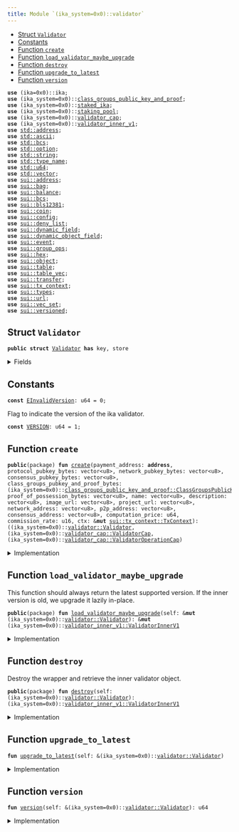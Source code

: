 ```yaml
---
title: Module `(ika_system=0x0)::validator`
---
```




-  [Struct `Validator`](#(ika_system=0x0)_validator_Validator)
-  [Constants](#@Constants_0)
-  [Function `create`](#(ika_system=0x0)_validator_create)
-  [Function `load_validator_maybe_upgrade`](#(ika_system=0x0)_validator_load_validator_maybe_upgrade)
-  [Function `destroy`](#(ika_system=0x0)_validator_destroy)
-  [Function `upgrade_to_latest`](#(ika_system=0x0)_validator_upgrade_to_latest)
-  [Function `version`](#(ika_system=0x0)_validator_version)


<pre><code><b>use</b> (ika=0x0)::ika;
<b>use</b> (ika_system=0x0)::<a href="../ika_system/class_groups_public_key_and_proof.md#(ika_system=0x0)_class_groups_public_key_and_proof">class_groups_public_key_and_proof</a>;
<b>use</b> (ika_system=0x0)::<a href="../ika_system/staked_ika.md#(ika_system=0x0)_staked_ika">staked_ika</a>;
<b>use</b> (ika_system=0x0)::<a href="../ika_system/staking_pool.md#(ika_system=0x0)_staking_pool">staking_pool</a>;
<b>use</b> (ika_system=0x0)::<a href="../ika_system/validator_cap.md#(ika_system=0x0)_validator_cap">validator_cap</a>;
<b>use</b> (ika_system=0x0)::<a href="../ika_system/validator_inner.md#(ika_system=0x0)_validator_inner_v1">validator_inner_v1</a>;
<b>use</b> <a href="../std/address.md#std_address">std::address</a>;
<b>use</b> <a href="../std/ascii.md#std_ascii">std::ascii</a>;
<b>use</b> <a href="../std/bcs.md#std_bcs">std::bcs</a>;
<b>use</b> <a href="../std/option.md#std_option">std::option</a>;
<b>use</b> <a href="../std/string.md#std_string">std::string</a>;
<b>use</b> <a href="../std/type_name.md#std_type_name">std::type_name</a>;
<b>use</b> <a href="../std/u64.md#std_u64">std::u64</a>;
<b>use</b> <a href="../std/vector.md#std_vector">std::vector</a>;
<b>use</b> <a href="../sui/address.md#sui_address">sui::address</a>;
<b>use</b> <a href="../sui/bag.md#sui_bag">sui::bag</a>;
<b>use</b> <a href="../sui/balance.md#sui_balance">sui::balance</a>;
<b>use</b> <a href="../sui/bcs.md#sui_bcs">sui::bcs</a>;
<b>use</b> <a href="../sui/bls12381.md#sui_bls12381">sui::bls12381</a>;
<b>use</b> <a href="../sui/coin.md#sui_coin">sui::coin</a>;
<b>use</b> <a href="../sui/config.md#sui_config">sui::config</a>;
<b>use</b> <a href="../sui/deny_list.md#sui_deny_list">sui::deny_list</a>;
<b>use</b> <a href="../sui/dynamic_field.md#sui_dynamic_field">sui::dynamic_field</a>;
<b>use</b> <a href="../sui/dynamic_object_field.md#sui_dynamic_object_field">sui::dynamic_object_field</a>;
<b>use</b> <a href="../sui/event.md#sui_event">sui::event</a>;
<b>use</b> <a href="../sui/group_ops.md#sui_group_ops">sui::group_ops</a>;
<b>use</b> <a href="../sui/hex.md#sui_hex">sui::hex</a>;
<b>use</b> <a href="../sui/object.md#sui_object">sui::object</a>;
<b>use</b> <a href="../sui/table.md#sui_table">sui::table</a>;
<b>use</b> <a href="../sui/table_vec.md#sui_table_vec">sui::table_vec</a>;
<b>use</b> <a href="../sui/transfer.md#sui_transfer">sui::transfer</a>;
<b>use</b> <a href="../sui/tx_context.md#sui_tx_context">sui::tx_context</a>;
<b>use</b> <a href="../sui/types.md#sui_types">sui::types</a>;
<b>use</b> <a href="../sui/url.md#sui_url">sui::url</a>;
<b>use</b> <a href="../sui/vec_set.md#sui_vec_set">sui::vec_set</a>;
<b>use</b> <a href="../sui/versioned.md#sui_versioned">sui::versioned</a>;
</code></pre>



<a name="(ika_system=0x0)_validator_Validator"></a>

## Struct `Validator`



<pre><code><b>public</b> <b>struct</b> <a href="../ika_system/validator.md#(ika_system=0x0)_validator_Validator">Validator</a> <b>has</b> key, store
</code></pre>



<details>
<summary>Fields</summary>


<dl>
<dt>
<code>id: <a href="../sui/object.md#sui_object_UID">sui::object::UID</a></code>
</dt>
<dd>
</dd>
<dt>
<code>inner: <a href="../sui/versioned.md#sui_versioned_Versioned">sui::versioned::Versioned</a></code>
</dt>
<dd>
</dd>
</dl>


</details>

<a name="@Constants_0"></a>

## Constants


<a name="(ika_system=0x0)_validator_EInvalidVersion"></a>



<pre><code><b>const</b> <a href="../ika_system/validator.md#(ika_system=0x0)_validator_EInvalidVersion">EInvalidVersion</a>: u64 = 0;
</code></pre>



<a name="(ika_system=0x0)_validator_VERSION"></a>

Flag to indicate the version of the ika validator.


<pre><code><b>const</b> <a href="../ika_system/validator.md#(ika_system=0x0)_validator_VERSION">VERSION</a>: u64 = 1;
</code></pre>



<a name="(ika_system=0x0)_validator_create"></a>

## Function `create`



<pre><code><b>public</b>(package) <b>fun</b> <a href="../ika_system/validator.md#(ika_system=0x0)_validator_create">create</a>(payment_address: <b>address</b>, protocol_pubkey_bytes: vector&lt;u8&gt;, network_pubkey_bytes: vector&lt;u8&gt;, consensus_pubkey_bytes: vector&lt;u8&gt;, class_groups_pubkey_and_proof_bytes: (ika_system=0x0)::<a href="../ika_system/class_groups_public_key_and_proof.md#(ika_system=0x0)_class_groups_public_key_and_proof_ClassGroupsPublicKeyAndProof">class_groups_public_key_and_proof::ClassGroupsPublicKeyAndProof</a>, proof_of_possession_bytes: vector&lt;u8&gt;, name: vector&lt;u8&gt;, description: vector&lt;u8&gt;, image_url: vector&lt;u8&gt;, project_url: vector&lt;u8&gt;, network_address: vector&lt;u8&gt;, p2p_address: vector&lt;u8&gt;, consensus_address: vector&lt;u8&gt;, computation_price: u64, commission_rate: u16, ctx: &<b>mut</b> <a href="../sui/tx_context.md#sui_tx_context_TxContext">sui::tx_context::TxContext</a>): ((ika_system=0x0)::<a href="../ika_system/validator.md#(ika_system=0x0)_validator_Validator">validator::Validator</a>, (ika_system=0x0)::<a href="../ika_system/validator_cap.md#(ika_system=0x0)_validator_cap_ValidatorCap">validator_cap::ValidatorCap</a>, (ika_system=0x0)::<a href="../ika_system/validator_cap.md#(ika_system=0x0)_validator_cap_ValidatorOperationCap">validator_cap::ValidatorOperationCap</a>)
</code></pre>



<details>
<summary>Implementation</summary>


<pre><code><b>public</b>(package) <b>fun</b> <a href="../ika_system/validator.md#(ika_system=0x0)_validator_create">create</a>(
    payment_address: <b>address</b>,
    protocol_pubkey_bytes: vector&lt;u8&gt;,
    network_pubkey_bytes: vector&lt;u8&gt;,
    consensus_pubkey_bytes: vector&lt;u8&gt;,
    class_groups_pubkey_and_proof_bytes: ClassGroupsPublicKeyAndProof,
    proof_of_possession_bytes: vector&lt;u8&gt;,
    name: vector&lt;u8&gt;,
    description: vector&lt;u8&gt;,
    image_url: vector&lt;u8&gt;,
    project_url: vector&lt;u8&gt;,
    network_address: vector&lt;u8&gt;,
    p2p_address: vector&lt;u8&gt;,
    consensus_address: vector&lt;u8&gt;,
    computation_price: u64,
    commission_rate: u16,
    ctx: &<b>mut</b> TxContext,
): (<a href="../ika_system/validator.md#(ika_system=0x0)_validator_Validator">Validator</a>, ValidatorCap, ValidatorOperationCap) {
    <b>let</b> validator_uid = object::new(ctx);
    <b>let</b> validator_id = validator_uid.to_inner();
    <b>let</b> cap = <a href="../ika_system/validator_cap.md#(ika_system=0x0)_validator_cap_new_validator_cap">validator_cap::new_validator_cap</a>(validator_id, ctx);
    <b>let</b> operation_cap = <a href="../ika_system/validator_cap.md#(ika_system=0x0)_validator_cap_new_validator_operation_cap">validator_cap::new_validator_operation_cap</a>(
        validator_id,
        ctx,
    );
    <b>let</b> cap_id = object::id(&cap);
    <b>let</b> operation_cap_id = object::id(&operation_cap);
    <b>let</b> <a href="../ika_system/validator_inner.md#(ika_system=0x0)_validator_inner_v1">validator_inner_v1</a> = <a href="../ika_system/validator_inner.md#(ika_system=0x0)_validator_inner_v1_create">validator_inner_v1::create</a>(
        validator_id,
        cap_id,
        operation_cap_id,
        payment_address,
        protocol_pubkey_bytes,
        network_pubkey_bytes,
        consensus_pubkey_bytes,
        class_groups_pubkey_and_proof_bytes,
        proof_of_possession_bytes,
        name,
        description,
        image_url,
        project_url,
        network_address,
        p2p_address,
        consensus_address,
        computation_price,
        commission_rate,
        ctx,
    );
    <b>let</b> <a href="../ika_system/validator.md#(ika_system=0x0)_validator">validator</a> = <a href="../ika_system/validator.md#(ika_system=0x0)_validator_Validator">Validator</a> {
        id: validator_uid,
        inner: versioned::create(<a href="../ika_system/validator.md#(ika_system=0x0)_validator_VERSION">VERSION</a>, <a href="../ika_system/validator_inner.md#(ika_system=0x0)_validator_inner_v1">validator_inner_v1</a>, ctx),
    };
    (<a href="../ika_system/validator.md#(ika_system=0x0)_validator">validator</a>, cap, operation_cap)
}
</code></pre>



</details>

<a name="(ika_system=0x0)_validator_load_validator_maybe_upgrade"></a>

## Function `load_validator_maybe_upgrade`

This function should always return the latest supported version.
If the inner version is old, we upgrade it lazily in-place.


<pre><code><b>public</b>(package) <b>fun</b> <a href="../ika_system/validator.md#(ika_system=0x0)_validator_load_validator_maybe_upgrade">load_validator_maybe_upgrade</a>(self: &<b>mut</b> (ika_system=0x0)::<a href="../ika_system/validator.md#(ika_system=0x0)_validator_Validator">validator::Validator</a>): &<b>mut</b> (ika_system=0x0)::<a href="../ika_system/validator_inner.md#(ika_system=0x0)_validator_inner_v1_ValidatorInnerV1">validator_inner_v1::ValidatorInnerV1</a>
</code></pre>



<details>
<summary>Implementation</summary>


<pre><code><b>public</b>(package) <b>fun</b> <a href="../ika_system/validator.md#(ika_system=0x0)_validator_load_validator_maybe_upgrade">load_validator_maybe_upgrade</a>(self: &<b>mut</b> <a href="../ika_system/validator.md#(ika_system=0x0)_validator_Validator">Validator</a>): &<b>mut</b> ValidatorInnerV1 {
    <a href="../ika_system/validator.md#(ika_system=0x0)_validator_upgrade_to_latest">upgrade_to_latest</a>(self);
    versioned::load_value_mut(&<b>mut</b> self.inner)
}
</code></pre>



</details>

<a name="(ika_system=0x0)_validator_destroy"></a>

## Function `destroy`

Destroy the wrapper and retrieve the inner validator object.


<pre><code><b>public</b>(package) <b>fun</b> <a href="../ika_system/validator.md#(ika_system=0x0)_validator_destroy">destroy</a>(self: (ika_system=0x0)::<a href="../ika_system/validator.md#(ika_system=0x0)_validator_Validator">validator::Validator</a>): (ika_system=0x0)::<a href="../ika_system/validator_inner.md#(ika_system=0x0)_validator_inner_v1_ValidatorInnerV1">validator_inner_v1::ValidatorInnerV1</a>
</code></pre>



<details>
<summary>Implementation</summary>


<pre><code><b>public</b>(package) <b>fun</b> <a href="../ika_system/validator.md#(ika_system=0x0)_validator_destroy">destroy</a>(self: <a href="../ika_system/validator.md#(ika_system=0x0)_validator_Validator">Validator</a>): ValidatorInnerV1 {
    <a href="../ika_system/validator.md#(ika_system=0x0)_validator_upgrade_to_latest">upgrade_to_latest</a>(&self);
    <b>let</b> <a href="../ika_system/validator.md#(ika_system=0x0)_validator_Validator">Validator</a> { id, inner } = self;
    id.delete();
    versioned::destroy(inner)
}
</code></pre>



</details>

<a name="(ika_system=0x0)_validator_upgrade_to_latest"></a>

## Function `upgrade_to_latest`



<pre><code><b>fun</b> <a href="../ika_system/validator.md#(ika_system=0x0)_validator_upgrade_to_latest">upgrade_to_latest</a>(self: &(ika_system=0x0)::<a href="../ika_system/validator.md#(ika_system=0x0)_validator_Validator">validator::Validator</a>)
</code></pre>



<details>
<summary>Implementation</summary>


<pre><code><b>fun</b> <a href="../ika_system/validator.md#(ika_system=0x0)_validator_upgrade_to_latest">upgrade_to_latest</a>(self: &<a href="../ika_system/validator.md#(ika_system=0x0)_validator_Validator">Validator</a>) {
    <b>let</b> <a href="../ika_system/validator.md#(ika_system=0x0)_validator_version">version</a> = <a href="../ika_system/validator.md#(ika_system=0x0)_validator_version">version</a>(self);
    // TODO: When new versions are added, we need to explicitly upgrade here.
    <b>assert</b>!(<a href="../ika_system/validator.md#(ika_system=0x0)_validator_version">version</a> == <a href="../ika_system/validator.md#(ika_system=0x0)_validator_VERSION">VERSION</a>, <a href="../ika_system/validator.md#(ika_system=0x0)_validator_EInvalidVersion">EInvalidVersion</a>);
}
</code></pre>



</details>

<a name="(ika_system=0x0)_validator_version"></a>

## Function `version`



<pre><code><b>fun</b> <a href="../ika_system/validator.md#(ika_system=0x0)_validator_version">version</a>(self: &(ika_system=0x0)::<a href="../ika_system/validator.md#(ika_system=0x0)_validator_Validator">validator::Validator</a>): u64
</code></pre>



<details>
<summary>Implementation</summary>


<pre><code><b>fun</b> <a href="../ika_system/validator.md#(ika_system=0x0)_validator_version">version</a>(self: &<a href="../ika_system/validator.md#(ika_system=0x0)_validator_Validator">Validator</a>): u64 {
    versioned::version(&self.inner)
}
</code></pre>



</details>
